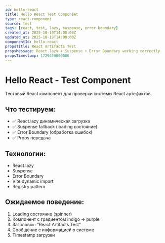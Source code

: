 ```yaml
---
id: hello-react
title: Hello React Test Component
type: react-component
source: test
tags: [react, test, lazy, suspense, error-boundary]
created_at: 2025-10-19T14:00:00Z
updated_at: 2025-10-19T14:00:00Z
componentId: hello-react
propsTitle: React Artifacts Test
propsMessage: React.lazy + Suspense + Error Boundary working correctly!
propsTimestamp: 1729350000000
---
```


# Hello React - Test Component

Тестовый React компонент для проверки системы React артефактов.

## Что тестируем:
- ✅ React.lazy динамическая загрузка
- ✅ Suspense fallback (loading состояние)
- ✅ Error Boundary (обработка ошибок)
- ✅ Props передача

## Технологии:
- React.lazy
- Suspense
- Error Boundary
- Vite dynamic import
- Registry pattern

## Ожидаемое поведение:
1. Loading состояние (spinner)
2. Компонент с градиентом indigo → purple
3. Заголовок: "React Artifacts Test"
4. Сообщение с информацией о системе
5. Timestamp загрузки
